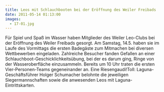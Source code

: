 ```yaml
---
title: Leos mit Schlauchbooten bei der Eröffnung des Weiler Freibads
date: 2011-05-14 01:13:00
images:
  - 17-01.jpg
---
```


Für Spiel und Spaß im Wasser haben Mitglieder des Weiler Leo-Clubs bei der Eröffnung des Weiler Freibads gesorgt. Am Samstag, 14.5. haben sie im Laufe des Vormittags die ersten Badegäste zum Mitmachen bei diversen Wettbewerben eingeladen. Zahlreiche Besucher fanden Gefallen an einer Schlauchboot-Geschicklichkeitsübung, bei der es darum ging, Ringe von der Wasseroberfläche einzusammeln. Bereits um 10 Uhr traten die ersten Vier-Personen-Teams gegeneinander an. Eine Riesengaudi!Toll: Laguna-Geschäftsführer Holger Schumacher belohnte die jeweiligen Siegermannschaften sowie die anwesenden Leos mit Laguna-Eintrittskarten.
